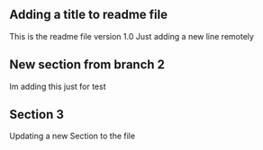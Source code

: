 ## Adding a title to readme file
This is the readme file version 1.0
Just adding a new line remotely

## New section from branch 2
Im adding this just for test

## Section 3
Updating a new Section to the file
